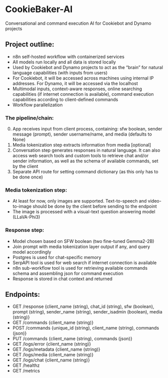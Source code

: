# CookieBaker-AI

Conversational and command execution AI for Cookiebot and Dynamo projects

## Project outline:

- n8n self-hosted workflow with containerized services
- All models run locally and all data is stored locally
- Used by Cookiebot and Dynamo projects to act as the “brain” for natural language capabilities (with inputs from users)
- For Cookiebot, it will be accessed across machines using internal IP addresses. For Dynamo, it will be accessed via the localhost
- Multimodal inputs, context-aware responses, online searching capabilities (if internet connection is available), command execution capabilities according to client-defined commands
- Workflow parallelization

### The pipeline/chain:

0) App receives input from client process, containing: sfw boolean, sender message (prompt), sender username/name, and media (defaults to None)
1) Media tokenization step extracts information from media [optional]
2) Conversation step generates responses in natural language. It can also access web search tools and custom tools to retrieve chat and/or sender information, as well as the schema of available commands, set by the client
3) Separate API route for setting command dictionary (as this only has to be done once)

### Media tokenization step:

- At least for now, only images are supported. Text-to-speech and video-to-image should be done by the client before sending to the endpoint
- The image is processed with a visual-text question answering model (LLaVA-Phi3)

### Response step:

- Model chosen based on SFW boolean (two fine-tuned Gemma2-2B)
- Join prompt with media tokenization layer output if any, and query model accordingly
- Postgres is used for chat-specific memory
- SerpAPI tool is used for web search if internet connection is available
- n8n sub-workflow tool is used for retrieving available commands schema and assembling json for command execution
- Response is stored in chat context and returned

## Endpoints:

- GET /response {client_name (string), chat_id (string), sfw (boolean), prompt (string), sender_name (string), sender_isadmin (boolean), media (string)}
- GET /commands {client_name (string)}
- POST /commands {unique_id (string), client_name (string), commands (json)}
- PUT /commands {client_name (string), commands (json)}
- GET /logs/error {client_name (string)}
- GET /logs/metadata {client_name (string)}
- GET /logs/media {client_name (string)}
- GET /logs/chat {client_name (string)}
- GET /healthz
- GET /metrics
